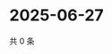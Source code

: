 # 2025-06-27

共 0 条

<!-- BEGIN ZHIHUVIDEO -->
<!-- 最后更新时间 Fri Jun 27 2025 22:11:33 GMT+0800 (China Standard Time) -->

<!-- END ZHIHUVIDEO -->
